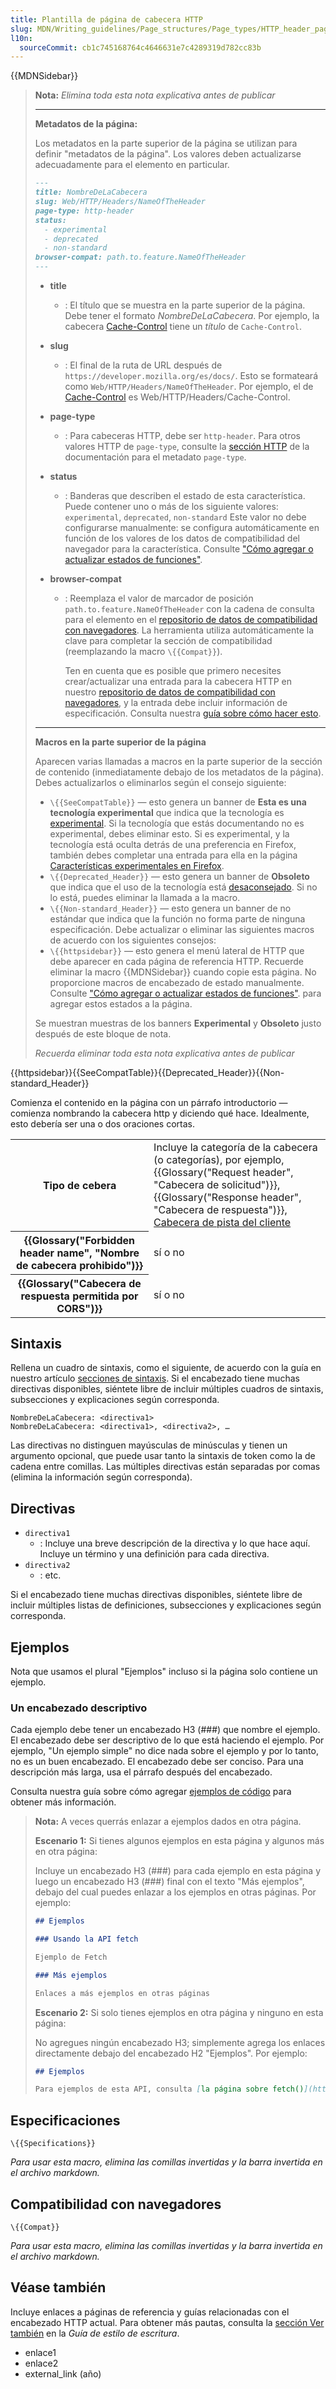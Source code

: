 ```yaml
---
title: Plantilla de página de cabecera HTTP
slug: MDN/Writing_guidelines/Page_structures/Page_types/HTTP_header_page_template
l10n:
  sourceCommit: cb1c745168764c4646631e7c4289319d782cc83b
---
```


{{MDNSidebar}}

> **Nota:** _Elimina toda esta nota explicativa antes de publicar_
>
> ---
>
> **Metadatos de la página:**
>
> Los metadatos en la parte superior de la página se utilizan para definir "metadatos de la página".
> Los valores deben actualizarse adecuadamente para el elemento en particular.
>
> ```md
> ---
> title: NombreDeLaCabecera
> slug: Web/HTTP/Headers/NameOfTheHeader
> page-type: http-header
> status:
>   - experimental
>   - deprecated
>   - non-standard
> browser-compat: path.to.feature.NameOfTheHeader
> ---
> ```
>
> - **title**
>   - : El título que se muestra en la parte superior de la página. Debe tener el formato _NombreDeLaCabecera_. Por ejemplo, la cabecera [Cache-Control](/es/docs/Web/HTTP/Headers/Cache-Control) tiene un _título_ de `Cache-Control`.
> - **slug**
>   - : El final de la ruta de URL después de `https://developer.mozilla.org/es/docs/`.
>     Esto se formateará como `Web/HTTP/Headers/NameOfTheHeader`. Por ejemplo, el de [Cache-Control](/es/docs/Web/HTTP/Headers/Cache-Control) es Web/HTTP/Headers/Cache-Control.
> - **page-type**
>   - : Para cabeceras HTTP, debe ser `http-header`. Para otros valores HTTP de `page-type`, consulte la [sección HTTP](/es/docs/MDN/Writing_guidelines/Page_structures/Page_types/Page_type_key#http_page_types) de la documentación para el metadato `page-type`.
> - **status**
>   - : Banderas que describen el estado de esta característica. Puede contener uno o más de los siguiente valores: `experimental`, `deprecated`, `non-standard` Este valor no debe configurarse manualmente: se configura automáticamente en función de los valores de los datos de compatibilidad del navegador para la característica. Consulte ["Cómo agregar o actualizar estados de funciones"](/es/docs/MDN/Writing_guidelines/Page_structures/Feature_status#how_to_add_or_update_feature_statuses).
> - **browser-compat**
>
>   - : Reemplaza el valor de marcador de posición `path.to.feature.NameOfTheHeader` con la cadena de consulta para el elemento en el [repositorio de datos de compatibilidad con navegadores](https://github.com/mdn/browser-compat-data).
>     La herramienta utiliza automáticamente la clave para completar la sección de compatibilidad (reemplazando la macro `\{{Compat}}`).
>
>     Ten en cuenta que es posible que primero necesites crear/actualizar una entrada para la cabecera HTTP en nuestro [repositorio de datos de compatibilidad con navegadores](https://github.com/mdn/browser-compat-data), y la entrada debe incluir información de especificación.
>     Consulta nuestra [guía sobre cómo hacer esto](/es/docs/MDN/Writing_guidelines/Page_structures/Compatibility_tables).
>
> ---
>
> **Macros en la parte superior de la página**
>
> Aparecen varias llamadas a macros en la parte superior de la sección de contenido (inmediatamente debajo de los metadatos de la página).
> Debes actualizarlos o eliminarlos según el consejo siguiente:
>
> - `\{{SeeCompatTable}}` — esto genera un banner de **Esta es una tecnología experimental** que indica que la tecnología es [experimental](/es/docs/MDN/Writing_guidelines/Experimental_deprecated_obsolete#experimental).
>   Si la tecnología que estás documentando no es experimental, debes eliminar esto.
>   Si es experimental, y la tecnología está oculta detrás de una preferencia en Firefox, también debes completar una entrada para ella en la página [Características experimentales en Firefox](/es/docs/Mozilla/Firefox/Experimental_features).
> - `\{{Deprecated_Header}}` — esto genera un banner de **Obsoleto** que indica que el uso de la tecnología está [desaconsejado](/es/docs/MDN/Writing_guidelines/Experimental_deprecated_obsolete#deprecated).
>   Si no lo está, puedes eliminar la llamada a la macro.
> - `\{{Non-standard_Header}}` — esto genera un banner de no estándar que indica que la función no forma parte de ninguna especificación.
>   Debe actualizar o eliminar las siguientes macros de acuerdo con los siguientes consejos:
> - `\{{httpsidebar}}` — esto genera el menú lateral de HTTP que debe aparecer en cada página de referencia HTTP. Recuerde eliminar la macro {{MDNSidebar}} cuando copie esta página.
>   No proporcione macros de encabezado de estado manualmente. Consulte ["Cómo agregar o actualizar estados de funciones"](/es/docs/MDN/Writing_guidelines/Page_structures/Feature_status#how_to_add_or_update_feature_statuses). para agregar estos estados a la página.
>
> Se muestran muestras de los banners **Experimental** y **Obsoleto** justo después de este bloque de nota.
>
> _Recuerda eliminar toda esta nota explicativa antes de publicar_

{{httpsidebar}}{{SeeCompatTable}}{{Deprecated_Header}}{{Non-standard_Header}}

Comienza el contenido en la página con un párrafo introductorio — comienza nombrando la cabecera http y diciendo qué hace.
Idealmente, esto debería ser una o dos oraciones cortas.

<table class="properties">
  <tbody>
    <tr>
      <th scope="row">Tipo de cebera</th>
      <td>
        Incluye la categoría de la cabecera (o categorías), por ejemplo,
        {{Glossary("Request header", "Cabecera de solicitud")}},
        {{Glossary("Response header", "Cabecera de respuesta")}},
        <a href="/es/docs/Web/HTTP/Headers">Cabecera de pista del cliente</a>
      </td>
    </tr>
    <tr>
      <th scope="row">{{Glossary("Forbidden header name", "Nombre de cabecera prohibido")}}</th>
      <td>sí o no</td>
    </tr>
    <tr>
      <th scope="row">
        {{Glossary("Cabecera de respuesta permitida por CORS")}}
      </th>
      <td>sí o no</td>
    </tr>
  </tbody>
</table>

## Sintaxis

Rellena un cuadro de sintaxis, como el siguiente, de acuerdo con la guía en nuestro artículo [secciones de sintaxis](/es/docs/MDN/Writing_guidelines/Page_structures/Syntax_sections).
Si el encabezado tiene muchas directivas disponibles, siéntete libre de incluir múltiples cuadros de sintaxis, subsecciones y explicaciones según corresponda.

```http
NombreDeLaCabecera: <directiva1>
NombreDeLaCabecera: <directiva1>, <directiva2>, …
```

Las directivas no distinguen mayúsculas de minúsculas y tienen un argumento opcional, que puede usar tanto la sintaxis de token como la de cadena entre comillas.
Las múltiples directivas están separadas por comas (elimina la información según corresponda).

## Directivas

- `directiva1`
  - : Incluye una breve descripción de la directiva y lo que hace aquí.
    Incluye un término y una definición para cada directiva.
- `directiva2`
  - : etc.

Si el encabezado tiene muchas directivas disponibles, siéntete libre de incluir múltiples listas de definiciones, subsecciones y explicaciones según corresponda.

## Ejemplos

Nota que usamos el plural "Ejemplos" incluso si la página solo contiene un ejemplo.

### Un encabezado descriptivo

Cada ejemplo debe tener un encabezado H3 (###) que nombre el ejemplo. El encabezado debe ser descriptivo de lo que está haciendo el ejemplo. Por ejemplo, "Un ejemplo simple" no dice nada sobre el ejemplo y por lo tanto, no es un buen encabezado. El encabezado debe ser conciso. Para una descripción más larga, usa el párrafo después del encabezado.

Consulta nuestra guía sobre cómo agregar [ejemplos de código](/es/docs/MDN/Writing_guidelines/Page_structures/Code_examples) para obtener más información.

> **Nota:** A veces querrás enlazar a ejemplos dados en otra página.
>
> **Escenario 1:** Si tienes algunos ejemplos en esta página y algunos más en otra página:
>
> Incluye un encabezado H3 (###) para cada ejemplo en esta página y luego un encabezado H3 (###) final con el texto "Más ejemplos", debajo del cual puedes enlazar a los ejemplos en otras páginas. Por ejemplo:
>
> ```md
> ## Ejemplos
>
> ### Usando la API fetch
>
> Ejemplo de Fetch
>
> ### Más ejemplos
>
> Enlaces a más ejemplos en otras páginas
> ```
>
> **Escenario 2:** Si solo tienes ejemplos en otra página y ninguno en esta página:
>
> No agregues ningún encabezado H3; simplemente agrega los enlaces directamente debajo del encabezado H2 "Ejemplos". Por ejemplo:
>
> ```md
> ## Ejemplos
>
> Para ejemplos de esta API, consulta [la página sobre fetch()](https://example.org).
> ```

## Especificaciones

`\{{Specifications}}`

_Para usar esta macro, elimina las comillas invertidas y la barra invertida en el archivo markdown._

## Compatibilidad con navegadores

`\{{Compat}}`

_Para usar esta macro, elimina las comillas invertidas y la barra invertida en el archivo markdown._

## Véase también

Incluye enlaces a páginas de referencia y guías relacionadas con el encabezado HTTP actual. Para obtener más pautas, consulta la [sección Ver también](/es/docs/MDN/Writing_guidelines/Writing_style_guide#see_also_section) en la _Guía de estilo de escritura_.

- enlace1
- enlace2
- external_link (año)
